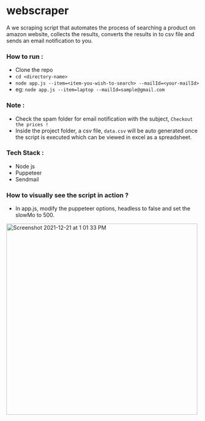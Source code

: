 # webscraper
A we scraping script that automates the process of searching a product on amazon website, collects the results, converts the results in to csv file and sends an email notification to you.

### How to run :
- Clone the repo
- `cd <directory-name>`
- `node app.js --item=<item-you-wish-to-search> --mailId=<your-mailId>`
- eg: `node app.js --item=laptop --mailId=sample@gmail.com`

### Note :
- Check the spam folder for email notification with the subject, `Checkout the prices !`
- Inside the project folder, a csv file, `data.csv` will be auto generated once the script is executed which can be viewed in excel as a spreadsheet. 

### Tech Stack :
- Node js
- Puppeteer
- Sendmail

### How to visually see the script in action ?
- In app.js, modify the puppeteer options, headless to false and set the slowMo to 500.

<img width="499" alt="Screenshot 2021-12-21 at 1 01 33 PM" src="https://user-images.githubusercontent.com/79823203/146889524-57cdbd09-85c1-4be9-a03f-b4d86c6c59d8.png">
